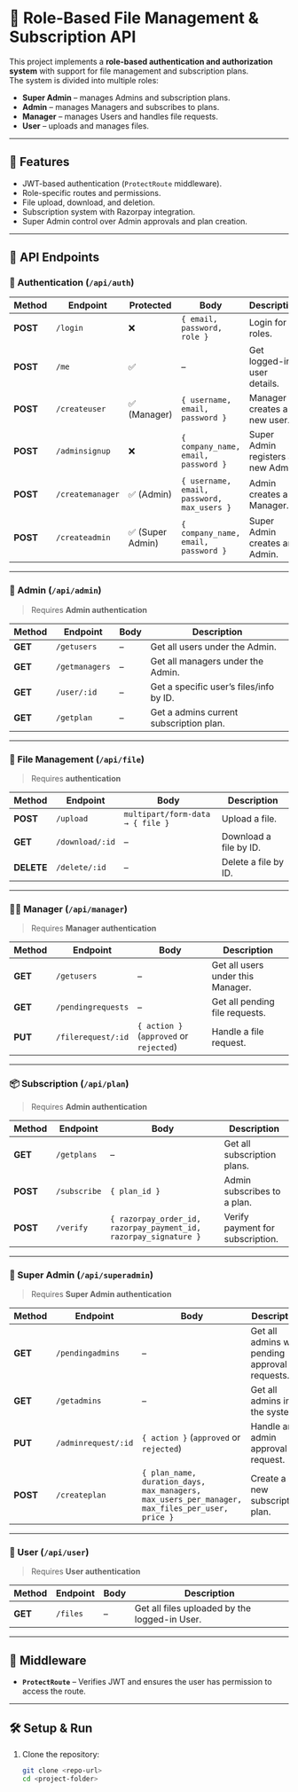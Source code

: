 # 📌 Role-Based File Management & Subscription API

This project implements a **role-based authentication and authorization system** with support for file management and subscription plans.  
The system is divided into multiple roles:

- **Super Admin** – manages Admins and subscription plans.  
- **Admin** – manages Managers and subscribes to plans.  
- **Manager** – manages Users and handles file requests.  
- **User** – uploads and manages files.  

---

## 🚀 Features

- JWT-based authentication (`ProtectRoute` middleware).  
- Role-specific routes and permissions.  
- File upload, download, and deletion.  
- Subscription system with Razorpay integration.  
- Super Admin control over Admin approvals and plan creation.  

---

## 📂 API Endpoints

### 🔑 Authentication (`/api/auth`)

| Method | Endpoint | Protected | Body | Description |
|--------|----------|-----------|------|-------------|
| **POST** | `/login` | ❌ | `{ email, password, role }` | Login for all roles. |
| **POST** | `/me` | ✅ | – | Get logged-in user details. |
| **POST** | `/createuser` | ✅ (Manager) | `{ username, email, password }` | Manager creates a new user. |
| **POST** | `/adminsignup` | ❌ | `{ company_name, email, password }` | Super Admin registers a new Admin. |
| **POST** | `/createmanager` | ✅ (Admin) | `{ username, email, password, max_users }` | Admin creates a Manager. |
| **POST** | `/createadmin` | ✅ (Super Admin) | `{ company_name, email, password }` | Super Admin creates an Admin. |

---

### 🏢 Admin (`/api/admin`)

> Requires **Admin authentication**

| Method | Endpoint | Body | Description |
|--------|----------|------|-------------|
| **GET** | `/getusers` | – | Get all users under the Admin. |
| **GET** | `/getmanagers` | – | Get all managers under the Admin. |
| **GET** | `/user/:id` | – | Get a specific user’s files/info by ID. |
| **GET** | `/getplan` | – | Get a admins current subscription plan. |

---

### 📂 File Management (`/api/file`)

> Requires **authentication**

| Method | Endpoint | Body | Description |
|--------|----------|------|-------------|
| **POST** | `/upload` | `multipart/form-data → { file }` | Upload a file. |
| **GET** | `/download/:id` | – | Download a file by ID. |
| **DELETE** | `/delete/:id` | – | Delete a file by ID. |

---

### 👨‍💼 Manager (`/api/manager`)

> Requires **Manager authentication**

| Method | Endpoint | Body | Description |
|--------|----------|------|-------------|
| **GET** | `/getusers` | – | Get all users under this Manager. |
| **GET** | `/pendingrequests` | – | Get all pending file requests. |
| **PUT** | `/filerequest/:id` | `{ action }` (`approved` or `rejected`) | Handle a file request. |

---

### 📦 Subscription (`/api/plan`)

> Requires **Admin authentication**

| Method | Endpoint | Body | Description |
|--------|----------|------|-------------|
| **GET** | `/getplans` | – | Get all subscription plans. |
| **POST** | `/subscribe` | `{ plan_id }` | Admin subscribes to a plan. |
| **POST** | `/verify` | `{ razorpay_order_id, razorpay_payment_id, razorpay_signature }` | Verify payment for subscription. |

---

### 👑 Super Admin (`/api/superadmin`)

> Requires **Super Admin authentication**

| Method | Endpoint | Body | Description |
|--------|----------|------|-------------|
| **GET** | `/pendingadmins` | – | Get all admins with pending approval requests. |
| **GET** | `/getadmins` | – | Get all admins in the system. |
| **PUT** | `/adminrequest/:id` | `{ action }` (`approved` or `rejected`) | Handle an admin approval request. |
| **POST** | `/createplan` | `{ plan_name, duration_days, max_managers, max_users_per_manager, max_files_per_user, price }` | Create a new subscription plan. |

---

### 👤 User (`/api/user`)

> Requires **User authentication**

| Method | Endpoint | Body | Description |
|--------|----------|------|-------------|
| **GET** | `/files` | – | Get all files uploaded by the logged-in User. |

---

## 🔐 Middleware

- **`ProtectRoute`** – Verifies JWT and ensures the user has permission to access the route.

---

## 🛠 Setup & Run

1. Clone the repository:
   ```bash
   git clone <repo-url>
   cd <project-folder>
